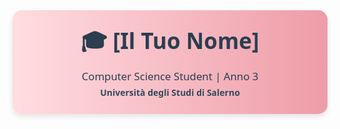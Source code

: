 
<div style="background-image: linear-gradient(to right, #ffdde1, #ee9ca7); color: #2c3e50; padding: 25px; border-radius: 15px; text-align: center; font-family: 'Segoe UI', Tahoma, Geneva, Verdana, sans-serif; box-shadow: 0 4px 8px rgba(0,0,0,0.1);">
  <h1 style="margin: 0; font-size: 2.5em; font-weight: 600;">🎓 [Il Tuo Nome]</h1>
  <p style="margin: 10px 0 0; font-size: 1.2em;">Computer Science Student | Anno 3</p>
  <p style="margin: 5px 0 0; font-size: 1em; font-weight: bold; color: #34495e;">Università degli Studi di Salerno</p>
</div>
<!---
piifiore/piifiore is a ✨ special ✨ repository because its `README.md` (this file) appears on your GitHub profile.
You can click the Preview link to take a look at your changes.
--->

